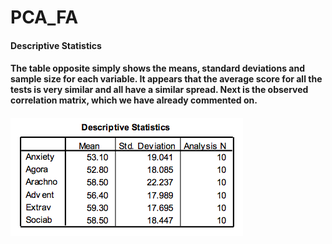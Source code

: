 # PCA_FA
#### Descriptive Statistics
#### The table opposite simply shows the means, standard deviations and sample size for each variable. It appears that the average score for all the tests is very similar and all have a similar spread. Next is the observed correlation matrix, which we have already commented on.
###### ![alt text](/des.png "Description goes here")
